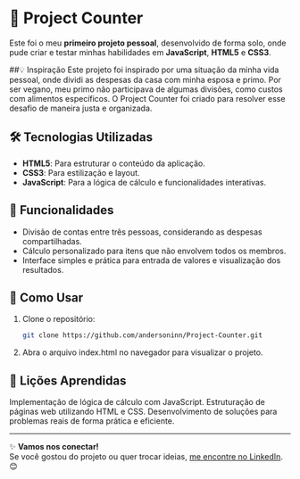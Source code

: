 # 🧮 Project Counter

Este foi o meu **primeiro projeto pessoal**, desenvolvido de forma solo, onde pude criar e testar minhas habilidades em **JavaScript**, **HTML5** e **CSS3**.  

##💡 Inspiração
Este projeto foi inspirado por uma situação da minha vida pessoal, onde dividi as despesas da casa com minha esposa e primo. Por ser vegano, meu primo não participava de algumas divisões, como custos com alimentos específicos. O Project Counter foi criado para resolver esse desafio de maneira justa e organizada.

## 🛠️ Tecnologias Utilizadas

- **HTML5**: Para estruturar o conteúdo da aplicação.
- **CSS3**: Para estilização e layout.
- **JavaScript**: Para a lógica de cálculo e funcionalidades interativas.

## 🎨 Funcionalidades

- Divisão de contas entre três pessoas, considerando as despesas compartilhadas.
- Cálculo personalizado para itens que não envolvem todos os membros.
- Interface simples e prática para entrada de valores e visualização dos resultados.

## 🚀 Como Usar

1. Clone o repositório:
   ```bash
   git clone https://github.com/andersoninn/Project-Counter.git
   
2. Abra o arquivo index.html no navegador para visualizar o projeto.

## 📝 Lições Aprendidas
Implementação de lógica de cálculo com JavaScript.
Estruturação de páginas web utilizando HTML e CSS.
Desenvolvimento de soluções para problemas reais de forma prática e eficiente.

---

✨ **Vamos nos conectar!**  
Se você gostou do projeto ou quer trocar ideias, [me encontre no LinkedIn](https://www.linkedin.com/in/andersoninn/). 😊

